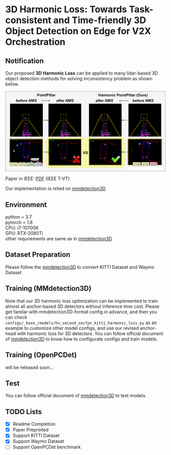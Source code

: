 # 3D Harmonic Loss: Towards Task-consistent and Time-friendly 3D Object Detection on Edge for V2X Orchestration
  
## Notification  

Our proposed **3D Harmonic Loss** can be applied to many lidar-based 3D object detection methods for solving inconsistency problem as shown below.

<p align="center">
<img src="vis.png" alt="Alleviating inconsistency problem in 3D detection via our proposed 3D harmonic loss" align="middle" width="1000"/>
</p>

Paper in IEEE: [PDF](https://ieeexplore.ieee.org/document/10173488/) (IEEE T-VT)

Our implementation is relied on [mmdetection3D](https://github.com/open-mmlab/mmdetection3d)

## Environment    
python = 3.7  
pytorch = 1.6    
CPU: i7-10700K  
GPU: RTX-2080Ti  
other requriements are same as in [mmdetection3D](https://github.com/open-mmlab/mmdetection3d)

## Dataset Preparation  
Please follow the  [mmdetection3D](https://github.com/open-mmlab/mmdetection3d) to convert KITTI Dataset and Waymo Dataset     

## Training (MMdetection3D)
Note that our 3D harmonic loss optimization can be implemented to train almost all anchor-based 3D detectors without inference time cost.
Please get familar with mmdetection3D-format config in advance, and then you can check `configs/_base_/models/hv_second_secfpn_kitti_harmonic_loss.py` as an example to customize other model configs, and use our revised anchor-head with harmonic loss for 3D detectors. You can follow official document of [mmdetection3D](https://github.com/open-mmlab/mmdetection3d) to know how to configurate configs and train models.    

## Training (OpenPCDet)   
will be released soon...    

## Test
You can follow official document of [mmdetection3D](https://github.com/open-mmlab/mmdetection3d) to test models.            

## TODO Lists
- [X] Readme Completion
- [X] Paper Preprinted
- [X] Support KITTI Dataset
- [X] Support Waymo Dataset
- [ ] Support OpenPCDet benchmark

